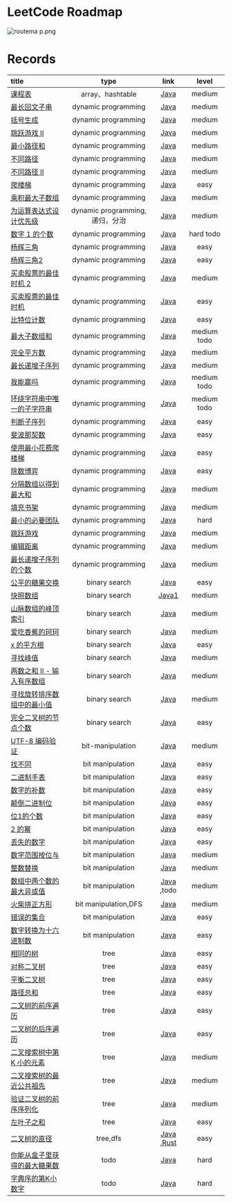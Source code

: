 # LeetCode Roadmap

![routema
p.png](routemap.png)

# Records

| title                                                                                                                                                                                                                                                                                                                                                                                                         |           type            |                                                                                           link                                                                                            |     level     |
|:--------------------------------------------------------------------------------------------------------------------------------------------------------------------------------------------------------------------------------------------------------------------------------------------------------------------------------------------------------------------------------------------------------------|:-------------------------:|:-----------------------------------------------------------------------------------------------------------------------------------------------------------------------------------------:|:-------------:|
| [课程表](https://leetcode.cn/problems/course-schedule/description/?envType=problem-list-v2&envId=2cktkvj)                                                                                                                                                                                                                                                                                                        |      array、hashtable      |                                                   [Java](https://github.com/xiamo0/leetcodejava/blob/main/src/CourseSchedule_207.java)                                                    |    medium     |
| [最长回文子串](https://leetcode.cn/problems/longest-palindromic-substring/description/?envType=problem-list-v2&envId=dynamic-programming)                                                                                                                                                                                                                                                                           |    dynamic programming    |                                             [Java](https://github.com/xiamo0/leetcodejava/blob/main/src/dp/LongestPalindromicSubstring.java)                                              |    medium     |
| [括号生成](https://leetcode.cn/problems/generate-parentheses/description/?envType=problem-list-v2&envId=dynamic-programming)                                                                                                                                                                                                                                                                                      |    dynamic programming    |                                                 [Java](https://github.com/xiamo0/leetcodejava/blob/main/src/dp/GenerateParentheses.java)                                                  |    medium     |
| [跳跃游戏 II](https://leetcode.cn/problems/jump-game-ii/description/?envType=problem-list-v2&envId=dynamic-programming)                                                                                                                                                                                                                                                                                           |    dynamic programming    |                                                      [Java](https://github.com/xiamo0/leetcodejava/blob/main/src/dp/JumpGameii.java)                                                      |    medium     |
| [最小路径和](https://leetcode.cn/problems/minimum-path-sum/description/?envType=problem-list-v2&envId=dynamic-programming)                                                                                                                                                                                                                                                                                         |    dynamic programming    |                                                    [Java](https://github.com/xiamo0/leetcodejava/blob/main/src/dp/MinimumPathSum.java)                                                    |    medium     |
| [不同路径](https://leetcode.cn/problems/unique-paths/description/?envType=problem-list-v2&envId=dynamic-programming)                                                                                                                                                                                                                                                                                              |    dynamic programming    |                                                     [Java](https://github.com/xiamo0/leetcodejava/blob/main/src/dp/UniquePaths.java)                                                      |    medium     |
| [不同路径 II](https://leetcode.cn/problems/unique-paths/description/?envType=problem-list-v2&envId=dynamic-programming)                                                                                                                                                                                                                                                                                           |    dynamic programming    |                                                    [Java](https://github.com/xiamo0/leetcodejava/blob/main/src/dp/UniquePathsIi.java)                                                     |    medium     |
| [爬楼梯](https://leetcode.cn/problems/climbing-stairs/description/?envType=problem-list-v2&envId=dynamic-programming)                                                                                                                                                                                                                                                                                            |    dynamic programming    |                                                    [Java](https://github.com/xiamo0/leetcodejava/blob/main/src/dp/ClimbingStairs.java)                                                    |     easy      |
| [乘积最大子数组](https://leetcode.cn/problems/maximum-product-subarray/description/)                                                                                                                                                                                                                                                                                                                                 |    dynamic programming    |                                                [Java](https://github.com/xiamo0/leetcodejava/blob/main/src/dp/MaximumProductSubarray.java)                                                |    medium     |
| [为运算表达式设计优先级](https://leetcode.cn/problems/different-ways-to-add-parentheses/description/?envType=problem-list-v2&envId=dynamic-programming)                                                                                                                                                                                                                                                                  | dynamic programming,递归，分治 |                                            [Java](https://github.com/xiamo0/leetcodejava/blob/main/src/dp/DifferentWaysToAddParentheses.java)                                             |    medium     |
| [数字 1 的个数](https://leetcode.cn/problems/number-of-digit-one/description/?envType=problem-list-v2&envId=dynamic-programming)                                                                                                                                                                                                                                                                                   |    dynamic programming    |                                                   [Java](https://github.com/xiamo0/leetcodejava/blob/main/src/dp/NumberOfDigitOne.java)                                                   |   hard todo   |
| [杨辉三角](https://leetcode.cn/problems/pascals-triangle/description/?envType=problem-list-v2&envId=dynamic-programming)                                                                                                                                                                                                                                                                                          |    dynamic programming    |                                                   [Java](https://github.com/xiamo0/leetcodejava/blob/main/src/dp/PascalsTriangle.java)                                                    |     easy      |
| [杨辉三角2](https://leetcode.cn/problems/pascals-triangle-ii/description/?envType=problem-list-v2&envId=dynamic-programming)                                                                                                                                                                                                                                                                                      |    dynamic programming    |                                                   [Java](https://github.com/xiamo0/leetcodejava/blob/main/src/dp/PascalsTriangle2.java)                                                   |     easy      |
| [买卖股票的最佳时机 2](https://leetcode.cn/problems/best-time-to-buy-and-sell-stock-ii/description/?envType=problem-list-v2&envId=dynamic-programming)                                                                                                                                                                                                                                                                 |    dynamic programming    |                                              [Java](https://github.com/xiamo0/leetcodejava/blob/main/src/dM/BestTimeToBuyAndSellStock2.java)                                              |    medium     |
| [买卖股票的最佳时机](https://leetcode.cn/problems/best-time-to-buy-and-sell-stock/description/?envType=problem-list-v2&envId=dynamic-programming)                                                                                                                                                                                                                                                                      |    dynamic programming    |                                              [Java](https://github.com/xiamo0/leetcodejava/blob/main/src/dp/BestTimeToBuyAndSellStock.java)                                               |     easy      |
| [比特位计数](https://leetcode.cn/problems/counting-bits/description/?envType=problem-list-v2&envId=dynamic-programming)                                                                                                                                                                                                                                                                                            |    dynamic programming    |                                                     [Java](https://github.com/xiamo0/leetcodejava/blob/main/src/dp/CountingBits.java)                                                     |     easy      |
| [最大子数组和](https://leetcode.cn/problems/maximum-subarray/description/?envType=problem-list-v2&envId=dynamic-programming)                                                                                                                                                                                                                                                                                        |    dynamic programming    |                                                   [Java](https://github.com/xiamo0/leetcodejava/blob/main/src/dp/MaximumSubarray.java)                                                    | medium   todo |
| [完全平方数](https://leetcode.cn/problems/perfect-squares/description/?envType=problem-list-v2&envId=dynamic-programming)                                                                                                                                                                                                                                                                                          |    dynamic programming    |                                                    [Java](https://github.com/xiamo0/leetcodejava/blob/main/src/dp/PerfectSquares.java)                                                    |    medium     |
| [最长递增子序列](https://leetcode.cn/problems/longest-increasing-subsequence/description/?envType=problem-list-v2&envId=dynamic-programming)                                                                                                                                                                                                                                                                         |    dynamic programming    |                                             [Java](https://github.com/xiamo0/leetcodejava/blob/main/src/dp/LongestIncreasingSubsequence.java)                                             |    medium     |
| [我能赢吗](https://leetcode.cn/problems/can-i-win/description/?envType=problem-list-v2&envId=dynamic-programming)                                                                                                                                                                                                                                                                                                 |    dynamic programming    |                                                       [Java](https://github.com/xiamo0/leetcodejava/blob/main/src/dp/CanIWin.java)                                                        | medium   todo |
| [环绕字符串中唯一的子字符串](https://leetcode.cn/problems/unique-substrings-in-wraparound-string/description/?envType=problem-list-v2&envId=dynamic-programming)                                                                                                                                                                                                                                                           |    dynamic programming    |                                          [Java](https://github.com/xiamo0/leetcodejava/blob/main/src/dp/UniqueSubstringsInWraparoundString.java)                                          | medium   todo |
| [判断子序列](https://leetcode.cn/problems/IsSubsequence/description/?envType=problem-list-v2&envId=dynamic-programming)                                                                                                                                                                                                                                                                                            |    dynamic programming    |                                                    [Java](https://github.com/xiamo0/leetcodejava/blob/main/src/dp/IsSubsequence.java)                                                     |     easy      |
| [斐波那契数](https://leetcode.cn/problems/fibonacci-number/description/?envType=problem-list-v2&envId=dynamic-programming)                                                                                                                                                                                                                                                                                         |    dynamic programming    |                                                   [Java](https://github.com/xiamo0/leetcodejava/blob/main/src/dp/FibonacciNumber.java)                                                    |     easy      |
| [使用最小花费爬楼梯](https://leetcode.cn/problems/MinCostClimbingStairs/description/?envType=problem-list-v2&envId=dynamic-programming)                                                                                                                                                                                                                                                                                |    dynamic programming    |                                                [Java](https://github.com/xiamo0/leetcodejava/blob/main/src/dp/MinCostClimbingStairs.java)                                                 |     easy      |
| [除数博弈](https://leetcode.cn/problems/DivisorGame/description/?envType=problem-list-v2&envId=dynamic-programming)                                                                                                                                                                                                                                                                                               |    dynamic programming    |                                                     [Java](https://github.com/xiamo0/leetcodejava/blob/main/src/dp/DivisorGame.java)                                                      |     easy      |
| [分隔数组以得到最大和](https://leetcode.cn/problems/partition-array-for-maximum-sum/description/?envType=problem-list-v2&envId=dynamic-programming)                                                                                                                                                                                                                                                                     |    dynamic programming    |                                             [Java](https://github.com/xiamo0/leetcodejava/blob/main/src/dp/PartitionArrayForMaximumSum.java)                                              |    medium     |
| [填充书架](https://leetcode.cn/problems/filling-bookcase-shelves/description/?envType=problem-list-v2&envId=dynamic-programming)                                                                                                                                                                                                                                                                                  |    dynamic programming    |                                                [Java](https://github.com/xiamo0/leetcodejava/blob/main/src/dp/FillingBookcaseShelves.java)                                                |    medium     |
| [最小的必要团队](https://leetcode.cn/problems/smallest-sufficient-team/description/?envType=problem-list-v2&envId=dynamic-programming)                                                                                                                                                                                                                                                                               |    dynamic programming    |                                                [Java](https://github.com/xiamo0/leetcodejava/blob/main/src/dp/SmallestSufficientTeam.java)                                                |     hard      |
| [跳跃游戏](https://leetcode.cn/problems/jump-game/description/?envType=problem-list-v2&envId=dynamic-programming)                                                                                                                                                                                                                                                                                                 |    dynamic programming    |                                                       [Java](https://github.com/xiamo0/leetcodejava/blob/main/src/dp/JumpGame.java)                                                       |    medium     |
| [编辑距离](https://leetcode.cn/problems/edit-distance/description/?envType=problem-list-v2&envId=dynamic-programming)                                                                                                                                                                                                                                                                                             |    dynamic programming    |                                                     [Java](https://github.com/xiamo0/leetcodejava/blob/main/src/dp/EditDistance.java)                                                     |    medium     |
| [最长递增子序列的个数](https://leetcode.cn/problems/number-of-longest-increasing-subsequence/description/?envType=problem-list-v2&envId=dynamic-programming)                                                                                                                                                                                                                                                            |    dynamic programming    |                                         [Java](https://github.com/xiamo0/leetcodejava/blob/main/src/dp/NumberOfLongestIncreasingSubsequence.java)                                         |    medium     |
| [公平的糖果交换](https://leetcode.cn/problems/fair-candy-swap/description/?envType=problem-list-v2&envId=binary-search)                                                                                                                                                                                                                                                                                              |       binary search       |                                               [Java](https://github.com/xiamo0/leetcodejava/blob/main/src/binarysearch/FairCandySwap.java)                                                |     easy      |
| [快照数组](https://leetcode.cn/problems/snapshot-array/description/?envType=problem-list-v2&envId=binary-search)                                                                                                                                                                                                                                                                                                  |       binary search       |                                               [Java1](https://github.com/xiamo0/leetcodejava/blob/main/src/binarysearch/SnapshotArray.java)                                               |    medium     |
| [山脉数组的峰顶索引](https://leetcode.cn/problems/peak-index-in-a-mountain-array/description/?envType=problem-list-v2&envId=binary-search)                                                                                                                                                                                                                                                                             |       binary search       |                                         [Java](https://github.com/xiamo0/leetcodejava/blob/main/src/binarysearch/PeakIndexInAMountainArray.java)                                          |    medium     |
| [爱吃香蕉的珂珂](https://leetcode.cn/problems/koko-eating-bananas/description/?envType=problem-list-v2&envId=binary-search)                                                                                                                                                                                                                                                                                          |       binary search       |                                             [Java](https://github.com/xiamo0/leetcodejava/blob/main/src/binarysearch/KokoEatingBananas.java)                                              |    medium     |
| [x 的平方根](https://leetcode.cn/problems/sqrtx/description/?envType=problem-list-v2&envId=binary-search)                                                                                                                                                                                                                                                                                                         |       binary search       |                                                   [Java](https://github.com/xiamo0/leetcodejava/blob/main/src/binarysearch/Sqrtx.java)                                                    |     easy      |
| [寻找峰值](https://leetcode.cn/problems/find-peak-element/description/?envType=problem-list-v2&envId=binary-search)                                                                                                                                                                                                                                                                                               |       binary search       |                                              [Java](https://github.com/xiamo0/leetcodejava/blob/main/src/binarysearch/FindPeakElement.java)                                               |    medium     |
| [两数之和 II - 输入有序数组](https://leetcode.cn/problems/two-sum-ii-input-array-is-sorted/description/?envType=problem-list-v2&envId=binary-search)                                                                                                                                                                                                                                                                    |       binary search       |                                         [Java](https://github.com/xiamo0/leetcodejava/blob/main/src/binarysearch/TwoSumIiInputArrayIsSorted.java)                                         |    medium     |
| [寻找旋转排序数组中的最小值](https://leetcode.cn/problems/find-minimum-in-rotated-sorted-array/description/?envType=problem-list-v2&envId=binary-search)                                                                                                                                                                                                                                                                   |       binary search       |                                      [Java](https://github.com/xiamo0/leetcodejava/blob/main/src/binarysearch/FindMinimumInRotatedSortedArray.java)                                       |    medium     |
| [完全二叉树的节点个数](https://leetcode.cn/problems/count-complete-tree-nodes/description/?envType=problem-list-v2&envId=binary-search)                                                                                                                                                                                                                                                                                 |       binary search       |                                           [Java](https://github.com/xiamo0/leetcodejava/blob/main/src/binarysearch/CountCompleteTreeNodes.java)                                           |     easy      |
| [UTF-8 编码验证](https://leetcode.cn/problems/utf-8-validation/description/?envType=problem-list-v2&envId=bit-manipulation)                                                                                                                                                                                                                                                                                       |     bit-manipulation      |                                             [Java](https://github.com/xiamo0/leetcodejava/blob/main/src/bitmanipulation/Utf8Validation.java)                                              |    medium     |
| [找不同](https://leetcode.cn/problems/find-the-difference/description/?envType=problem-list-v2&envId=bit-manipulation)                                                                                                                                                                                                                                                                                           |     bit manipulation      |                                            [Java](https://github.com/xiamo0/leetcodejava/blob/main/src/bitmanipulation/FindTheDifference.java)                                            |     easy      |
| [二进制手表](https://leetcode.cn/problems/binary-watch/description/?envType=problem-list-v2&envId=bit-manipulation)                                                                                                                                                                                                                                                                                                |     bit manipulation      |                                               [Java](https://github.com/xiamo0/leetcodejava/blob/main/src/bitmanipulation/BinaryWatch.java)                                               |     easy      |
| [数字的补数](https://leetcode.cn/problems/number-complement/description/?envType=problem-list-v2&envId=bit-manipulation)                                                                                                                                                                                                                                                                                           |     bit manipulation      |                                            [Java](https://github.com/xiamo0/leetcodejava/blob/main/src/bitmanipulation/NumberComplement.java)                                             |     easy      |
| [颠倒二进制位](https://leetcode.cn/problems/reverse-bits/description/?envType=problem-list-v2&envId=bit-manipulation)                                                                                                                                                                                                                                                                                               |     bit manipulation      |                                               [Java](https://github.com/xiamo0/leetcodejava/blob/main/src/bitmanipulation/ReverseBits.java)                                               |     easy      |
| [位1的个数](https://leetcode.cn/problems/number-of-1-bits/description/?envType=problem-list-v2&envId=bit-manipulation)                                                                                                                                                                                                                                                                                            |     bit manipulation      |                                              [Java](https://github.com/xiamo0/leetcodejava/blob/main/src/bitmanipulation/NumberOf1Bits.java)                                              |     easy      |
| [2 的幂](https://leetcode.cn/problems/power-of-two/description/?envType=problem-list-v2&envId=bit-manipulation)                                                                                                                                                                                                                                                                                                 |     bit manipulation      |                                               [Java](https://github.com/xiamo0/leetcodejava/blob/main/src/bitmanipulation/PowerOfTwo.java)                                                |     easy      |
| [丢失的数字](https://leetcode.cn/problems/missing-number/description/?envType=problem-list-v2&envId=bit-manipulation)                                                                                                                                                                                                                                                                                              |     bit manipulation      |                                              [Java](https://github.com/xiamo0/leetcodejava/blob/main/src/bitmanipulation/MissingNumber.java)                                              |     easy      |
| [数字范围按位与](https://leetcode.cn/problems/bitwise-and-of-numbers-range/description/?envType=problem-list-v2&envId=bit-manipulation)                                                                                                                                                                                                                                                                              |     bit manipulation      |                                        [Java](https://github.com/xiamo0/leetcodejava/blob/main/src/bitmanipulation/BitwiseAndOfNumbersRange.java)                                         |    medium     |
| [整数替换](https://leetcode.cn/problems/integer-replacement/?envType=problem-list-v2&envId=bit-manipulation)                                                                                                                                                                                                                                                                                                      |     bit manipulation      |                                           [Java](https://github.com/xiamo0/leetcodejava/blob/main/src/bitmanipulation/IntegerReplacement.java)                                            |    medium     |
| [数组中两个数的最大异或值](https://leetcode.cn/problems/maximum-xor-of-two-numbers-in-an-array/description/?envType=problem-list-v2&envId=bit-manipulation)                                                                                                                                                                                                                                                               |     bit manipulation      |                                  [Java](https://github.com/xiamo0/leetcodejava/blob/main/src/bitmanipulation/MaximumXorOfTwoNumbersInAnArray.java) ,todo                                  |    medium     |
| [火柴拼正方形](https://leetcode.cn/problems/matchsticks-to-square/description/?envType=problem-list-v2&envId=bit-manipulation)                                                                                                                                                                                                                                                                                      |   bit manipulation,DFS    |                                           [Java](https://github.com/xiamo0/leetcodejava/blob/main/src/bitmanipulation/MatchsticksToSquare.java)                                           |    medium     |
| [错误的集合](https://leetcode.cn/problems/set-mismatch/description/?envType=problem-list-v2&envId=bit-manipulation)                                                                                                                                                                                                                                                                                                |     bit manipulation      |                                               [Java](https://github.com/xiamo0/leetcodejava/blob/main/src/bitmanipulation/SetMismatch.java)                                               |     easy      |
| [数字转换为十六进制数](https://leetcode.cn/problems/convert-a-number-to-hexadecimal/description/?envType=problem-list-v2&envId=bit-manipulation)                                                                                                                                                                                                                                                                        |     bit manipulation      |                                       [Java](https://github.com/xiamo0/leetcodejava/blob/main/src/bitmanipulation/ConvertANumberToHexadecimal.java)                                       |     easy      |
| [相同的树](https://leetcode.cn/problems/same-tree/description/?envType=problem-list-v2&envId=tree)                                                                                                                                                                                                                                                                                                                |           tree            |                                                      [Java](https://github.com/xiamo0/leetcodejava/blob/main/src/tree/SameTree.java)                                                      |     easy      |
| [对称二叉树](https://leetcode.cn/problems/symmetric-tree/description/?envType=problem-list-v2&envId=tree)                                                                                                                                                                                                                                                                                                          |           tree            |                                                   [Java](https://github.com/xiamo0/leetcodejava/blob/main/src/tree/SymmetricTree.java)                                                    |     easy      |
| [平衡二叉树](https://leetcode.cn/problems/balanced-binary-tree/description/?envType=problem-list-v2&envId=tree)                                                                                                                                                                                                                                                                                                    |           tree            |                                                 [Java](https://github.com/xiamo0/leetcodejava/blob/main/src/tree/BalancedBinaryTree.java)                                                 |     easy      |
| [路径总和](https://leetcode.cn/problems/path-sum/description/?envType=problem-list-v2&envId=tree)                                                                                                                                                                                                                                                                                                                 |           tree            |                                                      [Java](https://github.com/xiamo0/leetcodejava/blob/main/src/tree/PathSum.java)                                                       |     easy      |
| [二叉树的前序遍历](https://leetcode.cn/problems/binary-tree-preorder-traversal/description/?envType=problem-list-v2&envId=tree)                                                                                                                                                                                                                                                                                       |           tree            |                                            [Java](https://github.com/xiamo0/leetcodejava/blob/main/src/tree/BinaryTreePreorderTraversal.java)                                             |     easy      |
| [二叉树的后序遍历](https://leetcode.cn/problems/binary-tree-postorder-traversal/description/?envType=problem-list-v2&envId=tree)                                                                                                                                                                                                                                                                                      |           tree            |                                            [Java](https://github.com/xiamo0/leetcodejava/blob/main/src/tree/BinaryTreePostorderTraversal.java)                                            |     easy      |
| [二叉搜索树中第 K 小的元素](https://leetcode.cn/problems/kth-smallest-element-in-a-bst/description/?envType=problem-list-v2&envId=tree)                                                                                                                                                                                                                                                                                  |           tree            |                                              [Java](https://github.com/xiamo0/leetcodejava/blob/main/src/tree/KthSmallestElementInABst.java)                                              |    medium     |
| [二叉搜索树的最近公共祖先](https://leetcode.cn/problems/lowest-common-ancestor-of-a-binary-search-tree/?envType=problem-list-v2&envId=tree)                                                                                                                                                                                                                                                                               |           tree            |                                      [Java](https://github.com/xiamo0/leetcodejava/blob/main/src/tree/LowestCommonAncestorOfABinarySearchTree.java)                                       |    medium     |
| [验证二叉树的前序序列化](https://leetcode.cn/problems/verify-preorder-serialization-of-a-binary-tree/description/?envType=problem-list-v2&envId=tree)                                                                                                                                                                                                                                                                    |           tree            |                                      [Java](https://github.com/xiamo0/leetcodejava/blob/main/src/tree/VerifyPreorderSerializationOfABinaryTree.java)                                      |    medium     |
| [左叶子之和](https://leetcode.cn/problems/sum-of-left-leaves/description/?envType=problem-list-v2&envId=tree)                                                                                                                                                                                                                                                                    |           tree            |                                                  [Java](https://github.com/xiamo0/leetcodejava/blob/main/src/tree/SumOfLeftLeaves.java)                                                   |     easy      |
| [二叉树的直径](https://leetcode.cn/problems/diameter-of-binary-tree/description/?envType=problem-list-v2&envId=tree)                                                                                                                                                                                                                                                                    |         tree,dfs          | [Java](https://github.com/xiamo0/leetcodejava/blob/main/src/tree/DiameterOfBinaryTree.java) ,[Rust](https://github.com/xiamo0/leetcodejava/blob/main/rust/tree/DiameterOfBinaryTree.java) |     easy      |
| [你能从盒子里获得的最大糖果数](https://leetcode.cn/problems/maximum-candies-you-can-get-from-boxes/description/?envType=daily-question&envId=2025-06-03)                                                                                                                                                                                                                                                                    |           todo            |                                     [Java](https://github.com/xiamo0/leetcodejava/blob/main/src/dailyquestion/MaximumCandiesYouCanGetFromBoxes.java)                                      |     hard      |
| [字典序的第K小数字](https://leetcode.cn/problems/k-th-smallest-in-lexicographical-order/description/?envType=daily-question&envId=2025-06-09)                                                                                                                                                                                                                                                                    |           todo            |                                     [Java](https://github.com/xiamo0/leetcodejava/blob/main/src/dailyquestion/KThSmallestInLexicographicalOrder.java)                                     |     hard      |


